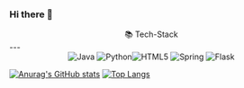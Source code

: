### Hi there 👋

<!--
**jinyeong-afk/jinyeong-afk** is a ✨ _special_ ✨ repository because its `README.md` (this file) appears on your GitHub profile.

Here are some ideas to get you started:

- 🔭 I’m currently working on ...
- 🌱 I’m currently learning ...
- 👯 I’m looking to collaborate on ...
- 🤔 I’m looking for help with ...
- 💬 Ask me about ...
- 📫 How to reach me: ...
- 😄 Pronouns: ...
- ⚡ Fun fact: ...
-->
<center> 📚 Tech-Stack </center>
---
<center><img alt="Java" src="https://img.shields.io/badge/java-%23ED8B00.svg?style=for-the-badge&logo=java&logoColor=white"/>	<img alt="Python" src="https://img.shields.io/badge/python-%2314354C.svg?style=for-the-badge&logo=python&logoColor=white"/><img alt="HTML5" src="https://img.shields.io/badge/html5-%23E34F26.svg?style=for-the-badge&logo=html5&logoColor=white"/>	<img alt="Spring" src="https://img.shields.io/badge/spring-%236DB33F.svg?style=for-the-badge&logo=spring&logoColor=white"/>	<img alt="Flask" src="https://img.shields.io/badge/flask-%23000.svg?style=for-the-badge&logo=flask&logoColor=white"/></center>

[![Anurag's GitHub stats](https://github-readme-stats.vercel.app/api?username=jinyeong-afk)](https://github.com/jinyeong-afk/github-readme-stats) [![Top Langs](https://github-readme-stats.vercel.app/api/top-langs/?username=jinyeong-afk&layout=compact)](https://github.com/jinyeong-afk/github-readme-stats)



